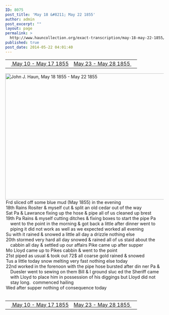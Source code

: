 ```yaml
---
ID: 8075
post_title: 'May 18 &#8211; May 22 1855'
author: admin
post_excerpt: ""
layout: page
permalink: >
  http://www.hauncollection.org/exact-transcription/may-18-may-22-1855/
published: true
post_date: 2014-05-22 04:01:40
---
```

<table style="width: 100%;" align="center">
<tbody>
<tr>
<td width="50%"><a title="May 10 – May 17 1855" href="http://www.hauncollection.org/version-2/version-ii-series-i/may-10-may-17-1855/"><img src="https://lh3.googleusercontent.com/-EFJpxxNiPNw/VqgtWBCZrMI/AAAAAAAAAFU/WfY4lPFWWkg/s800-Ic42/Soeb-Plain-Arrows-8-10px.png" alt="" width="10" height="10" /> May 10 - May 17 1855</a></td>
<td style="text-align: right;"><a title="May 23 – May 28 1855" href="http://www.hauncollection.org/version-2/version-ii-series-i/may-23-may-28-1855/"> May 23 - May 28 1855 <img src="https://lh3.googleusercontent.com/-67k0cYlpXHw/VqgtWKz1MXI/AAAAAAAAAFU/k9PW_Piyurk/s800-Ic42/Soeb-Plain-Arrows-5-10px.png" alt="" width="10" height="10" /></a></td>
</tr>
</tbody>
</table>
<a href="http://www.hauncollection.org/wp-content/uploads/John Haun/JJH_095_May 18 1855 - May 22 1855.JPG" target="_blank" rel="noopener"><img class="alignnone wp-image-2325 size-large" src="http://www.hauncollection.org/wp-content/uploads/John Haun/JJH_095_May 18 1855 - May 22 1855-1024x682.jpg" alt="John J. Haun, May 18 1855 - May 22 1855" width="604" height="402" /></a>
<div style="text-indent: -1em; padding-left: 16px;">Frd sliced off some blue mud (May 1855) in the evening</div>
<div style="text-indent: -1em; padding-left: 16px;">18th Rains Rositer &amp; myself cut &amp; split an old cedar out of the way</div>
<div style="text-indent: -1em; padding-left: 16px;">Sat Pa &amp; Lawrance fixing up the hose &amp; pipe all of us cleaned up brest</div>
<div style="text-indent: -1em; padding-left: 16px;">19th Pa Rains &amp; myself cutting ditches &amp; fixing boxes to start the pipe
Pa went to the point in the morning &amp; got back a little after dinner went
to piping it did not work as well as we expected worked all evening</div>
<div style="text-indent: -1em; padding-left: 16px;">Su with it rained &amp; snowed a little all day a drizzle nothing else</div>
<div style="text-indent: -1em; padding-left: 16px;">20th stormed very hard all day snowed &amp; rained all of us staid about
the cabbin all day &amp; settled up our affairs Pike came up after supper</div>
<div style="text-indent: -1em; padding-left: 16px;">Mo Lloyd came up to Pikes cabbin &amp; went to the point</div>
<div style="text-indent: -1em; padding-left: 16px;">21st piped as usual &amp; took out 72$ all coarse gold rained &amp; snowed</div>
<div style="text-indent: -1em; padding-left: 16px;">Tus a little today snow melting very fast nothing else today</div>
<div style="text-indent: -1em; padding-left: 16px;">22nd worked in the forenoon with the pipe hose bursted after din
ner Pa &amp; Duesler went to sewing on them Bill &amp; I ground sluc
ed the Sheriff came with Lloyd to place him in possession of
his diggings but Lloyd did not stay long.  commenced hailing</div>
<div style="text-indent: -1em; padding-left: 16px;">Wed after supper nothing of consequence today</div>
&nbsp;
<table style="width: 100%;" align="center">
<tbody>
<tr>
<td width="50%"><a title="May 10 – May 17 1855" href="http://www.hauncollection.org/version-2/version-ii-series-i/may-10-may-17-1855/"><img src="https://lh3.googleusercontent.com/-EFJpxxNiPNw/VqgtWBCZrMI/AAAAAAAAAFU/WfY4lPFWWkg/s800-Ic42/Soeb-Plain-Arrows-8-10px.png" alt="" width="10" height="10" /> May 10 - May 17 1855</a></td>
<td style="text-align: right;"><a title="May 23 – May 28 1855" href="http://www.hauncollection.org/version-2/version-ii-series-i/may-23-may-28-1855/"> May 23 - May 28 1855 <img src="https://lh3.googleusercontent.com/-67k0cYlpXHw/VqgtWKz1MXI/AAAAAAAAAFU/k9PW_Piyurk/s800-Ic42/Soeb-Plain-Arrows-5-10px.png" alt="" width="10" height="10" /></a></td>
</tr>
</tbody>
</table>